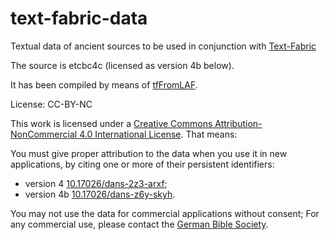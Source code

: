 # text-fabric-data
Textual data of ancient sources to be used in conjunction with
[Text-Fabric](https://github.com/dirkroorda/text-fabric)

The source is etcbc4c (licensed as version 4b below).

It has been compiled by means of
[tfFromLAF](https://github.com/dirkroorda/text-fabric/blob/master/docs/tfFromLAF.ipynb).

License: CC-BY-NC

This work is licensed under a
[Creative Commons Attribution-NonCommercial 4.0 International License](http://creativecommons.org/licenses/by-nc/4.0/).
That means:

You must give proper attribution to the data when you use it in new applications, by citing one or more of their persistent identifiers:

* version 4
  [10.17026/dans-2z3-arxf](http://dx.doi.org/10.17026%2Fdans-2z3-arxf);
* version 4b
  [10.17026/dans-z6y-skyh](http://dx.doi.org/10.17026%2Fdans-z6y-skyh).

You may not use the data for commercial applications without consent;
For any commercial use, please contact the
[German Bible Society](mailto:zentrale@dbg.de).
